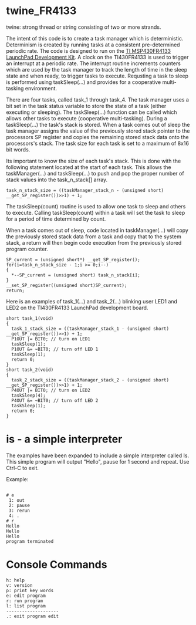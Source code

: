 # twine_FR4133

twine: strong thread or string consisting of two or more strands.

The intent of this code is to create a task manager which is deterministic. Determinism is created by running tasks at a consistent pre-determined periodic rate. The code is designed to run on the [TI MSP430FR4133 LaunchPad Development Kit](https://www.ti.com/store/ti/en/p/product/?p=MSP-EXP430FR4133). A clock on the TI430FR4133 is used to trigger an interrupt at a periodic rate. The interrupt routine increments counters which are used by the task manager to track the length of time in the sleep state and when ready, to trigger tasks to execute. Requsting a task to sleep is performed using taskSleep(...) and provides for a cooperative multi-tasking environment.

There are four tasks, called task_1 through task_4. The task manager uses a bit set in the task status variable to store the state of a task (either executing or sleeping). The taskSleep(...) function can be called which allows other tasks to execute (cooperative multi-tasking). During a taskSleep(...) the task's stack is stored. When a task comes out of sleep the task manager assigns the value of the previously stored stack pointer to the processors SP register and copies the remaining stored stack data onto the processors's stack. The task size for each task is set to a maximum of 8x16 bit words.

Its important to know the size of each task's stack. This is done with the following statement located at the start of each task. This allows the taskManager(…) and taskSleep(…) to push and pop the proper number of stack values into the task_n_stack[] array.

```
task_n_stack_size = ((taskManager_stack_n - (unsigned short) __get_SP_register())>>1) + 1;
```

The taskSleep(count) routine is used to allow one task to sleep and others to execute. Calling taskSleep(count) within a task will set the task to sleep for a period of time determined by count.

When a task comes out of sleep, code located in taskManager(…)  will copy the previously stored stack data from a task and copy that to the system stack, a return will then begin code execution from the previously stored program counter.

```
SP_current = (unsigned short*) __get_SP_register();
for(i=task_n_stack_size - 1;i >= 0;i--)
{
  *--SP_current = (unsigned short) task_n_stack[i];
}
__set_SP_register((unsigned short)SP_current);
return;
````

Here is an examples of task_1(…) and task_2(…) blinking user LED1 and LED2 on the TI430FR4133 LaunchPad development board.

```
short task_1(void)
{
  task_1_stack_size = ((taskManager_stack_1 - (unsigned short) __get_SP_register())>>1) + 1;
  P1OUT |= BIT0; // turn on LED1
  taskSleep(1);
  P1OUT &= ~BIT0; // turn off LED 1
  taskSleep(1);
  return 0;
}
short task_2(void)
{
  task_2_stack_size = ((taskManager_stack_2 - (unsigned short) __get_SP_register())>>1) + 1;
  P4OUT |= BIT0; // turn on LED2
  taskSleep(4);
  P4OUT &= ~BIT0; // turn off LED 2
  taskSleep(1);
  return 0;
}
```

# is - a simple interpreter

The examples have been expanded to include a simple interpreter called Is.
This simple program will output "Hello", pause for 1 second and repeat. Use Ctrl-C to exit.

Example:
```

# e
 1: out
 2: pause
 3: rerun
 4: .
# r
Hello
Hello
Hello
program terminated
```

# Console Commands

```
h: help
v: version
p: print key words
e: edit program
r: run program
l: list program
--------------------
.: exit program edit
```
